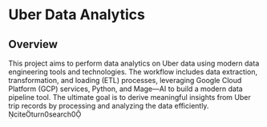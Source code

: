 # Uber Data Analytics

## Overview
This project aims to perform data analytics on Uber data using modern data engineering tools and technologies. The workflow includes data extraction, transformation, and loading (ETL) processes, leveraging Google Cloud Platform (GCP) services, Python, and Mage—AI to build a modern data pipeline tool. The ultimate goal is to derive meaningful insights from Uber trip records by processing and analyzing the data efficiently. citeturn0search0

